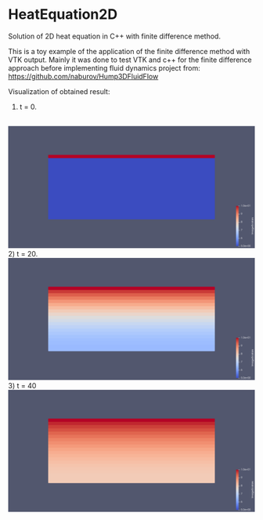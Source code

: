 # HeatEquation2D

Solution of 2D heat equation in C++ with finite difference method.

This is a toy example of the application of the finite difference method with VTK output. 
Mainly it was done to test VTK and c++ for the finite difference approach before implementing fluid dynamics project from: https://github.com/naburov/Hump3DFluidFlow

Visualization of obtained result:
1) t = 0.
</br>
<img src="./images/t0.png" width="600"/>
2) t = 20.
</br>
<img src="./images/t20.png" width="600"/>
3) t = 40
</br>
<img src="./images/t40.png" width="600"/>

